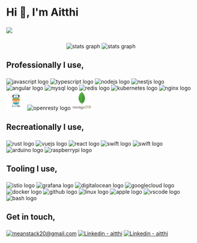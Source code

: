 <h1 align="left">Hi 👋, I'm Aitthi</h1>

###

<div align="left">
  <img src="https://visitor-badge.laobi.icu/badge?page_id=Aitthi.Aitthi&"  />
</div>


###

<div align="center">
  <img src="https://github-readme-stats.vercel.app/api?hide_title=true&hide_rank=true&show_icons=true&include_all_commits=true&count_private=true&disable_animations=true&theme=github_dark&locale=en&hide_border=true&username=Aitthi" height="150" alt="stats graph"  />
<img src="https://github-readme-stats.vercel.app/api/top-langs/?username=Aitthi&hide=jupyter%20notebook&theme=algolia&layout=compact&langs_count=8&hide_border=true" height="150" alt="stats graph"  />
</div>

###

<h2 align="left">Professionally I use,</h2>

###

<div align="left">
  <img src="https://cdn.jsdelivr.net/gh/devicons/devicon/icons/javascript/javascript-original.svg" height="50" width="52" alt="javascript logo"  />
  <img src="https://cdn.jsdelivr.net/gh/devicons/devicon/icons/typescript/typescript-original.svg" height="50" width="52" alt="typescript logo"  />
  <img src="https://cdn.jsdelivr.net/gh/devicons/devicon/icons/nodejs/nodejs-original.svg" height="50" width="52" alt="nodejs logo"  />
  <img src="https://cdn.jsdelivr.net/gh/devicons/devicon/icons/nestjs/nestjs-plain.svg" height="50" width="52" alt="nestjs logo"  />
  <img src="https://cdn.jsdelivr.net/gh/devicons/devicon/icons/angularjs/angularjs-original.svg" height="50" width="52" alt="angular logo" />
  <img src="https://cdn.jsdelivr.net/gh/devicons/devicon/icons/mysql/mysql-original.svg" height="50" width="52" alt="mysql logo"  />
  <img src="https://cdn.jsdelivr.net/gh/devicons/devicon/icons/redis/redis-original.svg"  height="50" width="52" alt="redis logo" />
  <img src="https://cdn.jsdelivr.net/gh/devicons/devicon/icons/kubernetes/kubernetes-plain.svg"  height="50" width="52" alt="kubernetes logo" />
  <img src="https://cdn.jsdelivr.net/gh/devicons/devicon/icons/nginx/nginx-original.svg" height="50" width="52" alt="nginx logo" />
  <img src="https://github.com/traefik/traefik/blob/master/docs/content/assets/img/traefik.logo.png"  height="50" width="52" alt="traefik logo" />
  <img src="https://openresty.org/images/logo.png"  height="50" width="52" alt="openresty logo" />
  <img src="https://raw.githubusercontent.com/devicons/devicon/master/icons/mongodb/mongodb-original-wordmark.svg" alt="mongodb"  height="50" width="52" />
</div>

###

<h2 align="left">Recreationally I use,</h2>

###

<div align="left">
  <img src="https://cdn.jsdelivr.net/gh/devicons/devicon/icons/rust/rust-plain.svg" height="50" width="52" alt="rust logo"  />
  <img src="https://cdn.jsdelivr.net/gh/devicons/devicon/icons/vuejs/vuejs-original.svg" height="50" width="52" alt="vuejs logo"  />
  <img src="https://cdn.jsdelivr.net/gh/devicons/devicon/icons/react/react-original.svg" height="50" width="52" alt="react logo"  />
  <img src="https://cdn.jsdelivr.net/gh/devicons/devicon/icons/swift/swift-original.svg" height="50" width="52" alt="swift logo"  />
  <img src="https://cdn.jsdelivr.net/gh/devicons/devicon/icons/solidity/solidity-original.svg" height="50" width="52" alt="swift logo" />
  <img src="https://cdn.jsdelivr.net/gh/devicons/devicon/icons/arduino/arduino-original.svg" height="50" width="52" alt="arduino logo"  />
  <img src="https://cdn.jsdelivr.net/gh/devicons/devicon/icons/raspberrypi/raspberrypi-original.svg" height="50" width="52" alt="raspberrypi logo"  />
</div>

<h2 align="left">Tooling I use,</h2>

###

<div align="left">
  <img src="https://github.com/istio/istio/raw/master/logo/istio-bluelogo-whitebackground-unframed.svg" height="50" width="52" alt="istio logo"  />
  <img src="https://www.vectorlogo.zone/logos/grafana/grafana-icon.svg" height="50" width="52" alt="grafana logo"  />
  <img src="https://cdn.jsdelivr.net/gh/devicons/devicon/icons/digitalocean/digitalocean-original.svg" height="50" width="52" alt="digitalocean logo"  />
  <img src="https://cdn.jsdelivr.net/gh/devicons/devicon/icons/googlecloud/googlecloud-original.svg" height="50" width="52" alt="googlecloud logo"  />
  <img src="https://cdn.jsdelivr.net/gh/devicons/devicon/icons/docker/docker-original.svg" height="50" width="52" alt="docker logo"  />
  <img src="https://cdn.jsdelivr.net/gh/devicons/devicon/icons/github/github-original.svg" height="50" width="52" alt="github logo"  />
  <img src="https://cdn.jsdelivr.net/gh/devicons/devicon/icons/linux/linux-original.svg" height="50" width="52" alt="linux logo"  />
  <img src="https://cdn.jsdelivr.net/gh/devicons/devicon/icons/apple/apple-original.svg" height="50" width="52" alt="apple logo"  />
  <img src="https://cdn.jsdelivr.net/gh/devicons/devicon/icons/vscode/vscode-original.svg" height="50" width="52" alt="vscode logo"  />
  <img src="https://cdn.jsdelivr.net/gh/devicons/devicon/icons/bash/bash-original.svg" height="50" width="52" alt="bash logo"  />
</div>

###


###

<h2 align="left">Get in touch,</h2>

###

<div align="left">
<a href="mailto:meanstack20@gmail.com" title="Email Me"><img src="https://img.shields.io/badge/Email - meanstack20@gmail.com-blue?logo=gmail&logoColor=white" alt="meanstack20@gmail.com"></a>
<a href="https://www.linkedin.com/in/aitthi/" title="My LinkedIn Profile"><img src="https://img.shields.io/badge/Linkedin - aitthi-blue?logo=linkedin&logoColor=white" alt="Linkedin - aitthi"></a>
<a href="https://paypal.me/starads" title="Send me money"><img src="https://img.shields.io/badge/PayPal - diw_112@hotmail.com-blue?logo=paypal&logoColor=white" alt="Linkedin - aitthi"></a>
</div>

###
